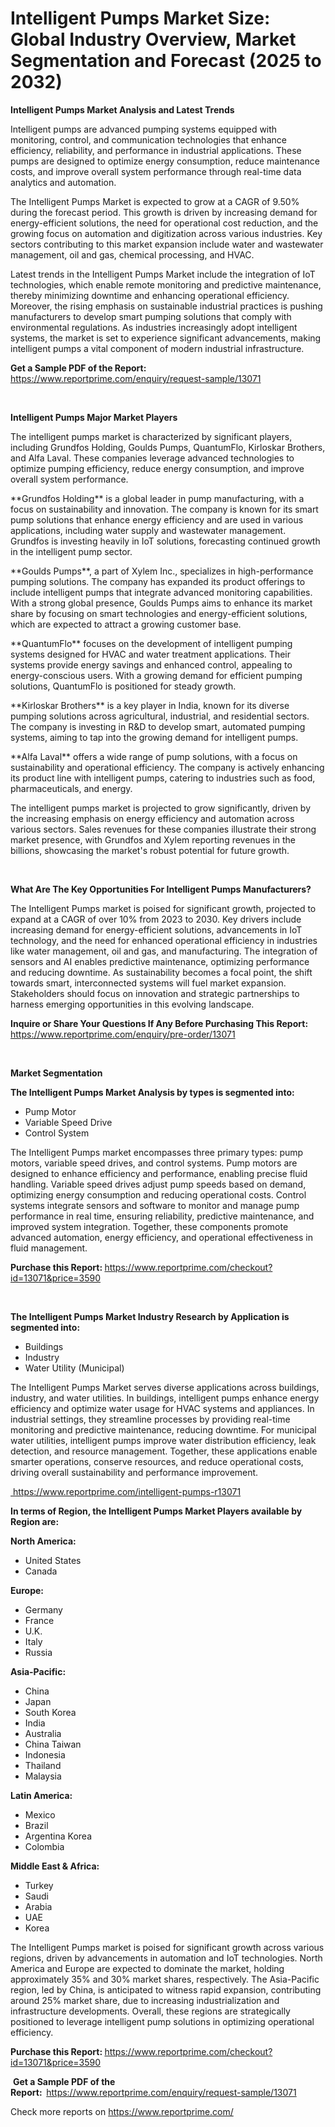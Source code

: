 <p><h1>Intelligent Pumps Market Size: Global Industry Overview, Market Segmentation and Forecast (2025 to 2032)</h1></p><p><strong>Intelligent Pumps Market Analysis and Latest Trends</strong></p>
<p><p>Intelligent pumps are advanced pumping systems equipped with monitoring, control, and communication technologies that enhance efficiency, reliability, and performance in industrial applications. These pumps are designed to optimize energy consumption, reduce maintenance costs, and improve overall system performance through real-time data analytics and automation.</p><p>The Intelligent Pumps Market is expected to grow at a CAGR of 9.50% during the forecast period. This growth is driven by increasing demand for energy-efficient solutions, the need for operational cost reduction, and the growing focus on automation and digitization across various industries. Key sectors contributing to this market expansion include water and wastewater management, oil and gas, chemical processing, and HVAC.</p><p>Latest trends in the Intelligent Pumps Market include the integration of IoT technologies, which enable remote monitoring and predictive maintenance, thereby minimizing downtime and enhancing operational efficiency. Moreover, the rising emphasis on sustainable industrial practices is pushing manufacturers to develop smart pumping solutions that comply with environmental regulations. As industries increasingly adopt intelligent systems, the market is set to experience significant advancements, making intelligent pumps a vital component of modern industrial infrastructure.</p></p>
<p><strong>Get a Sample PDF of the Report:&nbsp;</strong> <a href="https://www.reportprime.com/enquiry/request-sample/13071?utm_campaign=3573&utm_medium=2&utm_source=Github&utm_content=ia&utm_term=19032025&utm_id=intelligent-pumps">https://www.reportprime.com/enquiry/request-sample/13071</a></p>
<p>&nbsp;</p>
<p><strong>Intelligent Pumps Major Market Players</strong></p>
<p><p>The intelligent pumps market is characterized by significant players, including Grundfos Holding, Goulds Pumps, QuantumFlo, Kirloskar Brothers, and Alfa Laval. These companies leverage advanced technologies to optimize pumping efficiency, reduce energy consumption, and improve overall system performance.</p><p>**Grundfos Holding** is a global leader in pump manufacturing, with a focus on sustainability and innovation. The company is known for its smart pump solutions that enhance energy efficiency and are used in various applications, including water supply and wastewater management. Grundfos is investing heavily in IoT solutions, forecasting continued growth in the intelligent pump sector.</p><p>**Goulds Pumps**, a part of Xylem Inc., specializes in high-performance pumping solutions. The company has expanded its product offerings to include intelligent pumps that integrate advanced monitoring capabilities. With a strong global presence, Goulds Pumps aims to enhance its market share by focusing on smart technologies and energy-efficient solutions, which are expected to attract a growing customer base.</p><p>**QuantumFlo** focuses on the development of intelligent pumping systems designed for HVAC and water treatment applications. Their systems provide energy savings and enhanced control, appealing to energy-conscious users. With a growing demand for efficient pumping solutions, QuantumFlo is positioned for steady growth.</p><p>**Kirloskar Brothers** is a key player in India, known for its diverse pumping solutions across agricultural, industrial, and residential sectors. The company is investing in R&D to develop smart, automated pumping systems, aiming to tap into the growing demand for intelligent pumps.</p><p>**Alfa Laval** offers a wide range of pump solutions, with a focus on sustainability and operational efficiency. The company is actively enhancing its product line with intelligent pumps, catering to industries such as food, pharmaceuticals, and energy.</p><p>The intelligent pumps market is projected to grow significantly, driven by the increasing emphasis on energy efficiency and automation across various sectors. Sales revenues for these companies illustrate their strong market presence, with Grundfos and Xylem reporting revenues in the billions, showcasing the market's robust potential for future growth.</p></p>
<p>&nbsp;</p>
<p><strong>What Are The Key Opportunities For Intelligent Pumps Manufacturers?</strong></p>
<p><p>The Intelligent Pumps market is poised for significant growth, projected to expand at a CAGR of over 10% from 2023 to 2030. Key drivers include increasing demand for energy-efficient solutions, advancements in IoT technology, and the need for enhanced operational efficiency in industries like water management, oil and gas, and manufacturing. The integration of sensors and AI enables predictive maintenance, optimizing performance and reducing downtime. As sustainability becomes a focal point, the shift towards smart, interconnected systems will fuel market expansion. Stakeholders should focus on innovation and strategic partnerships to harness emerging opportunities in this evolving landscape.</p></p>
<p><strong>Inquire or Share Your Questions If Any Before Purchasing This Report:</strong> <a href="https://www.reportprime.com/enquiry/pre-order/13071?utm_campaign=3573&utm_medium=2&utm_source=Github&utm_content=ia&utm_term=19032025&utm_id=intelligent-pumps">https://www.reportprime.com/enquiry/pre-order/13071</a></p>
<p>&nbsp;</p>
<p><strong>Market Segmentation</strong></p>
<p><strong>The Intelligent Pumps Market Analysis by types is segmented into:</strong></p>
<p><ul><li>Pump Motor</li><li>Variable Speed Drive</li><li>Control System</li></ul></p>
<p><p>The Intelligent Pumps market encompasses three primary types: pump motors, variable speed drives, and control systems. Pump motors are designed to enhance efficiency and performance, enabling precise fluid handling. Variable speed drives adjust pump speeds based on demand, optimizing energy consumption and reducing operational costs. Control systems integrate sensors and software to monitor and manage pump performance in real time, ensuring reliability, predictive maintenance, and improved system integration. Together, these components promote advanced automation, energy efficiency, and operational effectiveness in fluid management.</p></p>
<p><strong>Purchase this Report:&nbsp;</strong><a href="https://www.reportprime.com/checkout?id=13071&price=3590&utm_campaign=3573&utm_medium=2&utm_source=Github&utm_content=ia&utm_term=19032025&utm_id=intelligent-pumps">https://www.reportprime.com/checkout?id=13071&price=3590</a></p>
<p>&nbsp;</p>
<p><strong>The Intelligent Pumps Market Industry Research by Application is segmented into:</strong></p>
<p><ul><li>Buildings</li><li>Industry</li><li>Water Utility (Municipal)</li></ul></p>
<p><p>The Intelligent Pumps Market serves diverse applications across buildings, industry, and water utilities. In buildings, intelligent pumps enhance energy efficiency and optimize water usage for HVAC systems and appliances. In industrial settings, they streamline processes by providing real-time monitoring and predictive maintenance, reducing downtime. For municipal water utilities, intelligent pumps improve water distribution efficiency, leak detection, and resource management. Together, these applications enable smarter operations, conserve resources, and reduce operational costs, driving overall sustainability and performance improvement.</p></p>
<p><a href="https://www.reportprime.com/intelligent-pumps-r13071?utm_campaign=3573&utm_medium=2&utm_source=Github&utm_content=ia&utm_term=19032025&utm_id=intelligent-pumps">&nbsp;https://www.reportprime.com/intelligent-pumps-r13071</a></p>
<p><strong>In terms of Region, the Intelligent Pumps Market Players available by Region are:</strong></p>
<p>
    <p> <strong> North America: </strong>
        <ul>
            <li>United States</li>
            <li>Canada</li>
        </ul>
        </p> 
    <p> <strong> Europe: </strong>
        <ul>
            <li>Germany</li>
            <li>France</li>
            <li>U.K.</li>
            <li>Italy</li>
            <li>Russia</li>
        </ul>
        </p> 
    <p> <strong> Asia-Pacific: </strong>
        <ul>
            <li>China</li>
            <li>Japan</li>
            <li>South Korea</li>
            <li>India</li>
            <li>Australia</li>
            <li>China Taiwan</li>
            <li>Indonesia</li>
            <li>Thailand</li>
            <li>Malaysia</li>
        </ul>
        </p> 
    <p> <strong> Latin America: </strong>
        <ul>
            <li>Mexico</li>
            <li>Brazil</li>
            <li>Argentina Korea</li>
            <li>Colombia</li>
        </ul>
        </p> 
    <p> <strong> Middle East & Africa: </strong>
        <ul>
            <li>Turkey</li>
            <li>Saudi</li>
            <li>Arabia</li>
            <li>UAE</li>
            <li>Korea</li>
        </ul>
    </p>
    </p>
<p><p>The Intelligent Pumps market is poised for significant growth across various regions, driven by advancements in automation and IoT technologies. North America and Europe are expected to dominate the market, holding approximately 35% and 30% market shares, respectively. The Asia-Pacific region, led by China, is anticipated to witness rapid expansion, contributing around 25% market share, due to increasing industrialization and infrastructure developments. Overall, these regions are strategically positioned to leverage intelligent pump solutions in optimizing operational efficiency.</p></p>
<p><strong>Purchase this Report: </strong><a href="https://www.reportprime.com/checkout?id=13071&price=3590&utm_campaign=3573&utm_medium=2&utm_source=Github&utm_content=ia&utm_term=19032025&utm_id=intelligent-pumps">https://www.reportprime.com/checkout?id=13071&price=3590</a></p>
<p>&nbsp;<strong>Get a Sample PDF of the Report:&nbsp;&nbsp;</strong><a href="https://www.reportprime.com/enquiry/request-sample/13071?utm_campaign=3573&utm_medium=2&utm_source=Github&utm_content=ia&utm_term=19032025&utm_id=intelligent-pumps">https://www.reportprime.com/enquiry/request-sample/13071</a></p>
<p><strong></strong></p>
<p>Check more reports on <a href="https://www.reportprime.com/?utm_campaign=3573&utm_medium=2&utm_source=Github&utm_content=ia&utm_term=19032025&utm_id=intelligent-pumps">https://www.reportprime.com/</a></p>